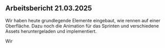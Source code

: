 ## Arbeitsbericht 21.03.2025

Wir haben heute grundlegende Elemente eingebaut, wie rennen auf einer Oberfläche. Dazu noch die Animation für das Sprinten und verschiedene Assets heruntergeladen und implementiert. 

Wir
